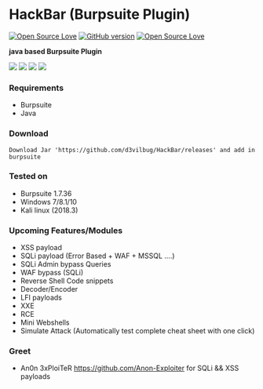 # HackBar (Burpsuite Plugin)
[![Open Source Love](https://badges.frapsoft.com/os/v1/open-source.svg?v=102)](https://github.com/ellerbrock/open-source-badge/)
[![GitHub version](https://d25lcipzij17d.cloudfront.net/badge.svg?id=gh&type=0.2&v=0.2&x2=0)](http://badge.fury.io/gh/boennemann%2Fbadges)
[![Open Source Love](https://badges.frapsoft.com/os/mit/mit.svg?v=102)](https://github.com/ellerbrock/open-source-badge/)

**java based Burpsuite Plugin**

<img src="https://i.imgur.com/j9T9uEU.png" />

<img src="https://i.imgur.com/wn21OTe.png" />

<img src="https://i.imgur.com/8NC88fK.png" />

<img src="https://i.imgur.com/Nm8dnBL.png" />

### Requirements
- Burpsuite
- Java

### Download

	Download Jar 'https://github.com/d3vilbug/HackBar/releases' and add in burpsuite

### Tested on
- Burpsuite 1.7.36
- Windows 7/8.1/10
- Kali linux (2018.3)

### Upcoming Features/Modules
- XSS payload
- SQLi payload (Error Based + WAF + MSSQL ....)
- SQLi Admin bypass Queries
- WAF bypass (SQLi)
- Reverse Shell Code snippets
- Decoder/Encoder
- LFI payloads
- XXE 
- RCE
- Mini Webshells
- Simulate Attack (Automatically test complete cheat sheet with one click)

### Greet
- An0n 3xPloiTeR https://github.com/Anon-Exploiter for SQLi && XSS payloads 